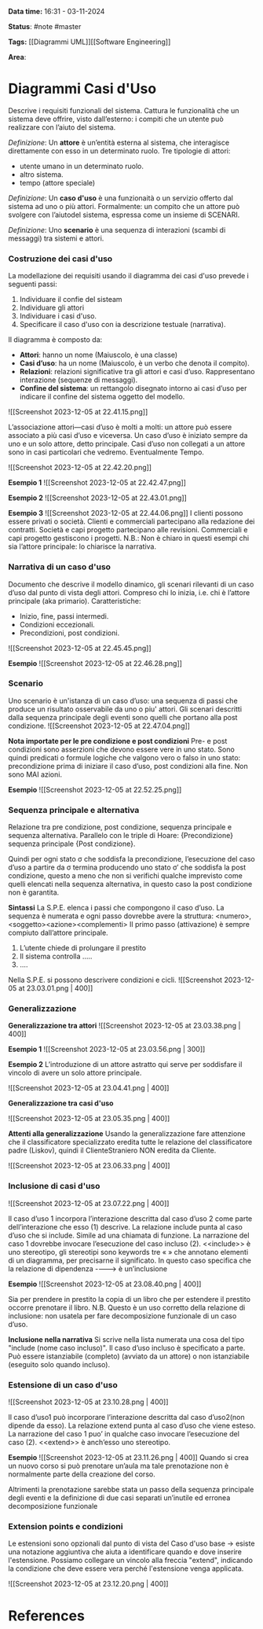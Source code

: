 **Data time:** 16:31 - 03-11-2024

**Status**: #note #master 

**Tags:** [[Diagrammi UML]][[Software Engineering]]

**Area**:
# Diagrammi Casi d'Uso

Descrive i requisiti funzionali del sistema. Cattura le funzionalità che un sistema deve offrire, visto dall’esterno: i compiti che un utente può realizzare con l’aiuto del sistema. 

*Definizione*: Un **attore** è un’entità esterna al sistema, che interagisce direttamente con esso in un determinato ruolo. Tre tipologie di attori:
- utente umano in un determinato ruolo.
- altro sistema.
- tempo (attore speciale)

*Definizione*: Un **caso d'uso** è una funzionaità o un servizio offerto dal sistema ad uno o più attori. Formalmente: un compito che un attore può svolgere con l’aiutodel sistema, espressa come un insieme di SCENARI.

*Definizione*: Uno **scenario** è una sequenza di interazioni (scambi di messaggi) tra sistemi e attori.

### Costruzione dei casi d'uso
La modellazione dei requisiti usando il diagramma dei casi d'uso prevede i seguenti passi:
1. Individuare il confie del sisteam
2. Individuare gli attori
3. Individuare i casi d'uso.
4. Specificare il caso d'uso con ia descrizione testuale (narrativa).

Il diagramma è composto da: 
- **Attori**: hanno un nome (Maiuscolo, è una classe) 
- **Casi d’uso**: ha un nome (Maiuscolo, è un verbo che denota il compito).
- **Relazioni**: relazioni significative tra gli attori e casi d’uso. Rappresentano interazione (sequenze di messaggi). 
- **Confine del sistema**: un rettangolo disegnato intorno ai casi d’uso per indicare il confine del sistema oggetto del modello.

![[Screenshot 2023-12-05 at 22.41.15.png]]

L’associazione attori—casi d’uso è molti a molti: un attore può essere associato a più casi d’uso e viceversa.
Un caso d’uso è iniziato sempre da uno e un solo attore, detto principale. Casi d’uso non collegati a un attore sono in casi particolari che vedremo. Eventualmente Tempo. 

![[Screenshot 2023-12-05 at 22.42.20.png]]

**Esempio 1**
![[Screenshot 2023-12-05 at 22.42.47.png]]

**Esempio 2**
![[Screenshot 2023-12-05 at 22.43.01.png]]

**Esempio 3**
![[Screenshot 2023-12-05 at 22.44.06.png]]
I clienti possono essere privati o società. Clienti e commerciali partecipano alla redazione dei contratti. Società e capi progetto partecipano alle revisioni. Commerciali e capi progetto gestiscono i progetti. N.B.: Non è chiaro in questi esempi chi sia l’attore principale: lo chiarisce la narrativa.

### Narrativa di un caso d'uso
Documento che descrive il modello dinamico, gli scenari rilevanti di un caso d’uso  dal punto di vista degli attori. Compreso chi lo inizia, i.e. chi è l’attore principale (aka primario). Caratteristiche:
- Inizio, fine, passi intermedi.
- Condizioni eccezionali.
- Precondizioni, post condizioni.

![[Screenshot 2023-12-05 at 22.45.45.png]]

**Esempio**
![[Screenshot 2023-12-05 at 22.46.28.png]]

### Scenario
Uno scenario è un'istanza di un caso d’uso: una sequenza di passi che produce un risultato osservabile da uno o piu' attori. Gli scenari descritti dalla sequenza principale degli eventi sono quelli che portano alla post condizione.
![[Screenshot 2023-12-05 at 22.47.04.png]]

**Nota importate per le pre condizione e post condizioni**
Pre- e post condizioni sono asserzioni che devono essere vere in uno stato. Sono quindi predicati o formule logiche che valgono vero o falso in uno stato: precondizione prima di iniziare il caso d’uso, post condizioni alla fine. Non sono MAI azioni.

**Esempio**
![[Screenshot 2023-12-05 at 22.52.25.png]]

### Sequenza principale e alternativa
Relazione tra pre condizione, post condizione, sequenza principale e sequenza alternativa. Parallelo con le triple di Hoare: 
{Precondizione} sequenza principale {Post condizione}.

Quindi per ogni stato σ che soddisfa la precondizione, l’esecuzione del caso d’uso a partire da σ termina producendo uno stato σ′ che soddisfa la post condizione, questo a meno che non si verifichi qualche imprevisto come quelli elencati nella sequenza alternativa, in questo caso la post condizione non è garantita.

**Sintassi**
La S.P.E. elenca i passi che compongono il caso d’uso. La sequenza è numerata e ogni passo dovrebbe avere la struttura:
\<numero\>, \<soggetto\>\<azione\>\<complementi\>
Il primo passo (attivazione) è sempre compiuto dall’attore principale.
1. L’utente chiede di prolungare il prestito 
2. Il sistema controlla ….. 
3. ….

Nella S.P.E. si possono descrivere condizioni e cicli.
![[Screenshot 2023-12-05 at 23.03.01.png | 400]]

### Generalizzazione
**Generalizzazione tra attori**
![[Screenshot 2023-12-05 at 23.03.38.png | 400]]

**Esempio 1**
![[Screenshot 2023-12-05 at 23.03.56.png | 300]]

**Esempio 2**
L’introduzione di un attore astratto qui serve per soddisfare il vincolo di avere un solo attore principale.

![[Screenshot 2023-12-05 at 23.04.41.png | 400]]

**Generalizzazione tra casi d'uso**

![[Screenshot 2023-12-05 at 23.05.35.png | 400]]

**Attenti alla generalizzazione**
Usando la generalizzazione fare attenzione che il classificatore specializzato eredita tutte le relazione del classificatore padre (Liskov), quindi il ClienteStraniero NON eredita da Cliente.

![[Screenshot 2023-12-05 at 23.06.33.png | 400]]

### Inclusione di casi d'uso

![[Screenshot 2023-12-05 at 23.07.22.png | 400]]

Il caso d’uso 1 incorpora l’interazione descritta dal caso d’uso 2 come parte dell’interazione che esso (1) descrive.
La relazione include punta al caso d’uso che si include. Simile ad una chiamata di funzione. La narrazione del caso 1 dovrebbe invocare l’esecuzione del caso incluso (2). \<\<include\>\> è uno stereotipo, gli stereotipi sono keywords tre « » che annotano elementi di un diagramma, per precisarne il significato. In questo caso specifica che la relazione di dipendenza ----> è un’inclusione

**Esempio**
![[Screenshot 2023-12-05 at 23.08.40.png | 400]]

Sia per prendere in prestito la copia di un libro che per estendere il prestito occorre prenotare il libro.
N.B. Questo è un uso corretto della relazione di inclusione: non usatela per fare decomposizione funzionale di un caso d’uso.

**Inclusione nella narrativa**
Si scrive nella lista numerata una cosa del tipo "include (nome caso incluso)".
Il caso d’uso incluso è specificato a parte. Può essere istanziabile (completo) (avviato da un attore) o non istanziabile (eseguito solo quando incluso).

### Estensione di un caso d'uso

![[Screenshot 2023-12-05 at 23.10.28.png | 400]]

Il caso d’uso1 può incorporare l’interazione descritta dal caso d’uso2(non dipende da esso). La relazione extend punta al caso d’uso che viene esteso. La narrazione del caso 1 puo’ in qualche caso invocare l’esecuzione del caso (2). \<\<extend\>\> è anch’esso uno stereotipo.

**Esempio**
![[Screenshot 2023-12-05 at 23.11.26.png | 400]]
Quando si crea un nuovo corso si può prenotare un’aula ma tale prenotazione non è normalmente parte della creazione del corso.

Altrimenti la prenotazione sarebbe stata un passo della sequenza principale degli eventi e la definizione di due casi separati un’inutile ed erronea decomposizione funzionale

### Extension points e condizioni
Le estensioni sono opzionali dal punto di vista del Caso d'uso base -> esiste una notazione aggiuntiva che aiuta a identificare quando e dove inserire l'estensione. Possiamo collegare un vincolo alla freccia "extend", indicando la condizione che deve essere vera perché l'estensione venga applicata.

![[Screenshot 2023-12-05 at 23.12.20.png | 400]]
# References